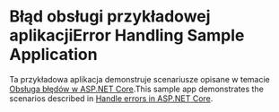 # <a name="error-handling-sample-application"></a><span data-ttu-id="d36e6-101">Błąd obsługi przykładowej aplikacji</span><span class="sxs-lookup"><span data-stu-id="d36e6-101">Error Handling Sample Application</span></span>

<span data-ttu-id="d36e6-102">Ta przykładowa aplikacja demonstruje scenariusze opisane w temacie [Obsługa błędów w ASP.NET Core](https://docs.microsoft.com/aspnet/core/fundamentals/error-handling).</span><span class="sxs-lookup"><span data-stu-id="d36e6-102">This sample app demonstrates the scenarios described in [Handle errors in ASP.NET Core](https://docs.microsoft.com/aspnet/core/fundamentals/error-handling).</span></span>
